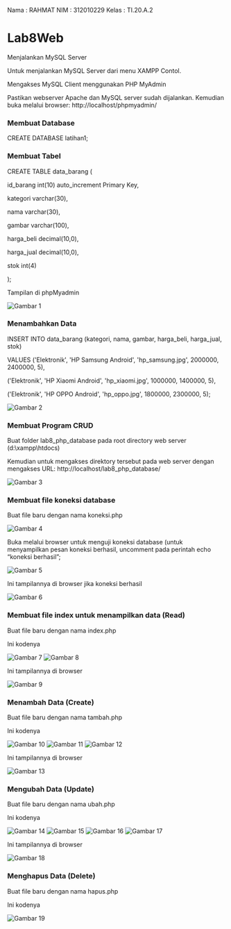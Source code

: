 Nama : RAHMAT
NIM : 312010229
Kelas : TI.20.A.2

# Lab8Web

Menjalankan MySQL Server

Untuk menjalankan MySQL Server dari menu XAMPP Contol.

Mengakses MySQL Client menggunakan PHP MyAdmin

Pastikan webserver Apache dan MySQL server sudah dijalankan. Kemudian buka
melalui browser: http://localhost/phpmyadmin/

### Membuat Database

CREATE DATABASE latihan1;

### Membuat Tabel

CREATE TABLE data_barang (

id_barang int(10) auto_increment Primary Key,

kategori varchar(30),

nama varchar(30),

gambar varchar(100),

harga_beli decimal(10,0),

harga_jual decimal(10,0),

stok int(4)

);

Tampilan di phpMyadmin

![Gambar 1](screenshot/ss1a.png)

### Menambahkan Data

INSERT INTO data_barang (kategori, nama, gambar, harga_beli, harga_jual, stok)

VALUES ('Elektronik', 'HP Samsung Android', 'hp_samsung.jpg', 2000000, 2400000, 5),

('Elektronik', 'HP Xiaomi Android', 'hp_xiaomi.jpg', 1000000, 1400000, 5),

('Elektronik', 'HP OPPO Android', 'hp_oppo.jpg', 1800000, 2300000, 5);

![Gambar 2](screenshot/ss1c.png)

### Membuat Program CRUD

Buat folder lab8_php_database pada root directory web server (d:\xampp\htdocs)

Kemudian untuk mengakses direktory tersebut pada web server dengan mengakses URL:
http://localhost/lab8_php_database/

![Gambar 3](screenshot/ss2a.png)

### Membuat file koneksi database

Buat file baru dengan nama koneksi.php

![Gambar 4](screenshot/ss2b.png)

Buka melalui browser untuk menguji koneksi database (untuk menyampilkan pesan
koneksi berhasil, uncomment pada perintah echo “koneksi berhasil”;

![Gambar 5](screenshot/ss2c.png)

Ini tampilannya di browser jika koneksi berhasil

![Gambar 6](screenshot/ss2d.png)

### Membuat file index untuk menampilkan data (Read)

Buat file baru dengan nama index.php

Ini kodenya

![Gambar 7](screenshot/ss3a.png)
![Gambar 8](screenshot/ss3b.png)

Ini tampilannya di browser

![Gambar 9](screenshot/ss3c.png)

### Menambah Data (Create)

Buat file baru dengan nama tambah.php

Ini kodenya

![Gambar 10](screenshot/ss4a.png)
![Gambar 11](screenshot/ss4b.png)
![Gambar 12](screenshot/ss4c.png)

Ini tampilannya di browser

![Gambar 13](screenshot/ss4d.png)

### Mengubah Data (Update)

Buat file baru dengan nama ubah.php

Ini kodenya

![Gambar 14](screenshot/ss5a.png)
![Gambar 15](screenshot/ss5b.png)
![Gambar 16](screenshot/ss5c.png)
![Gambar 17](screenshot/ss5d.png)

Ini tampilannya di browser

![Gambar 18](screenshot/ss5e.png)

### Menghapus Data (Delete)

Buat file baru dengan nama hapus.php

Ini kodenya

![Gambar 19](screenshot/ss6a.png)
